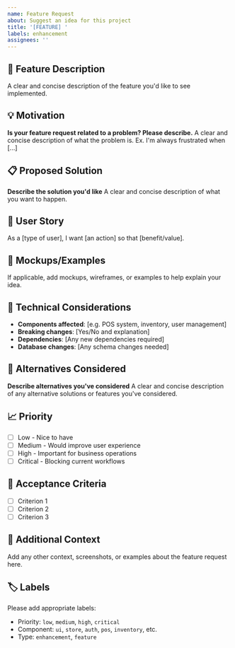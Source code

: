 ```yaml
---
name: Feature Request
about: Suggest an idea for this project
title: '[FEATURE] '
labels: enhancement
assignees: ''
---
```


## 🚀 Feature Description

A clear and concise description of the feature you'd like to see implemented.

## 💡 Motivation

**Is your feature request related to a problem? Please describe.**
A clear and concise description of what the problem is. Ex. I'm always frustrated when [...]

## 📋 Proposed Solution

**Describe the solution you'd like**
A clear and concise description of what you want to happen.

## 🔄 User Story

As a [type of user], I want [an action] so that [benefit/value].

## 🎨 Mockups/Examples

If applicable, add mockups, wireframes, or examples to help explain your idea.

## 🔧 Technical Considerations

- **Components affected**: [e.g. POS system, inventory, user management]
- **Breaking changes**: [Yes/No and explanation]
- **Dependencies**: [Any new dependencies required]
- **Database changes**: [Any schema changes needed]

## 🌟 Alternatives Considered

**Describe alternatives you've considered**
A clear and concise description of any alternative solutions or features you've considered.

## 📈 Priority

- [ ] Low - Nice to have
- [ ] Medium - Would improve user experience
- [ ] High - Important for business operations
- [ ] Critical - Blocking current workflows

## 🎯 Acceptance Criteria

- [ ] Criterion 1
- [ ] Criterion 2
- [ ] Criterion 3

## 📝 Additional Context

Add any other context, screenshots, or examples about the feature request here.

## 🏷️ Labels

Please add appropriate labels:

- Priority: `low`, `medium`, `high`, `critical`
- Component: `ui`, `store`, `auth`, `pos`, `inventory`, etc.
- Type: `enhancement`, `feature`
